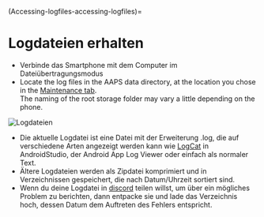 (Accessing-logfiles-accessing-logfiles)=

# Logdateien erhalten

* Verbinde das Smartphone mit dem Computer im Dateiübertragungsmodus
* Locate the log files in the AAPS data directory, at the location you chose in the [Maintenance tab](#preferences-maintenance-logdirectory).  
    The naming of the root storage folder may vary a little depending on the phone.

![Logdateien](../images/aapslog.png)

* Die aktuelle Logdatei ist eine Datei mit der Erweiterung .log, die auf verschiedene Arten angezeigt werden kann wie [LogCat](https://developer.android.com/studio/debug/am-logcat.html) in AndroidStudio, der Android App Log Viewer oder einfach als normaler Text. 
* Ältere Logdateien werden als Zipdatei komprimiert und in Verzeichnissen gespeichert, die nach Datum/Uhrzeit sortiert sind. 
* Wenn du deine Logdatei in [discord](https://discord.gg/4fQUWHZ4Mw) teilen willst, um über ein mögliches Problem zu berichten, dann entpacke sie und lade das Verzeichnis hoch, dessen Datum dem Auftreten des Fehlers entspricht.
